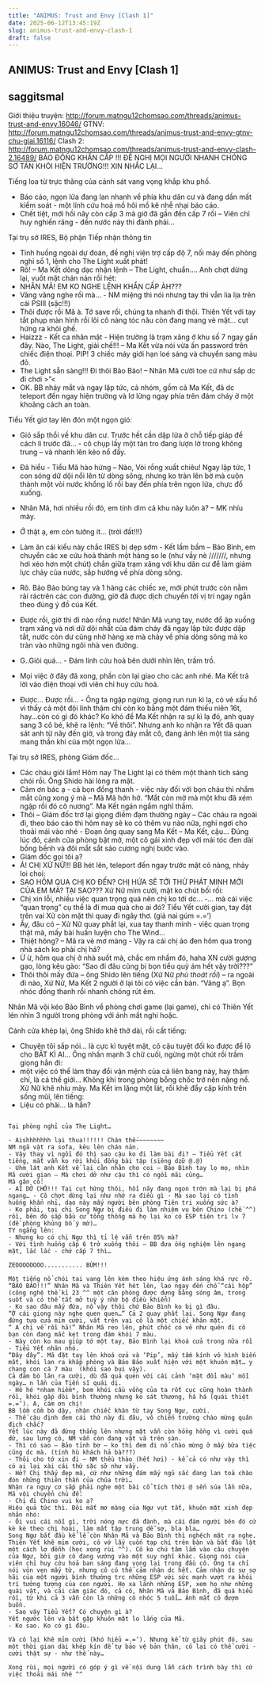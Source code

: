 ```yaml
---
title: "ANIMUS: Trust and Envy [Clash 1]"
date: 2025-06-12T13:45:19Z
slug: animus-trust-and-envy-clash-1
draft: false
---
```


## ANIMUS: Trust and Envy [Clash 1]

## saggitsmal

Giới thiệu truyện: http://forum.matngu12chomsao.com/threads/animus-trust-and-envy.16046/
GTNV: http://forum.matngu12chomsao.com/threads/animus-trust-and-envy-gtnv-chu-giai.16116/
Clash 2: http://forum.matngu12chomsao.com/threads/animus-trust-and-envy-clash-2.16489/
BÁO ĐỘNG KHẨN CẤP !!! ĐỀ NGHỊ MỌI NGƯỜI NHANH CHÓNG SƠ TÁN KHỎI HIỆN TRƯỜNG!!! XIN NHẮC LẠI…
 
Tiếng loa từ trực thăng của cảnh sát vang vọng khắp khu phố.
- Báo cáo, ngọn lửa đang lan nhanh về phía khu dân cư và đang dần mất kiểm soát - một lính cứu hoả mồ hôi mồ kê nhễ nhại báo cáo.
- Chết tiệt, mới hồi nãy còn cấp 3 mà giờ đã gần đến cấp 7 rồi – Viên chỉ huy nghiến răng - đến nước này thì đành phải…
 
Tại trụ sở IRES, Bộ phận Tiếp nhận thông tin
- Tình huống ngoài dự đoán, đề nghị viện trợ cấp độ 7, nối máy đến phòng nghỉ số 1, lệnh cho The Light xuất phát!
- Rõ! – Ma Kết dõng dạc nhận lệnh – The Light, chuẩn….
Anh chợt dừng lại, vuốt mặt chán nản rồi hét:
- NHÂN MÃ! EM KO NGHE LỆNH KHẨN CẤP ÀH???
- Vâng vâng nghe rồi mà… - NM miệng thì nói nhưng tay thì vẫn lia lịa trên cái PSIII (sặc!!!)
- Thôi được rồi Mã à. Tớ save rồi, chúng ta nhanh đi thôi.
Thiên Yết với tay tắt phụp màn hình rồi lôi cô nàng tóc nâu còn đang mang vẻ mặt… cụt hứng ra khỏi ghế.
- Haizzz - Kết ca nhăn mặt - Hiện trường là trạm xăng ở khu số 7 ngay gần đây. Nào, The Light, giải chế!!! – Ma Kết vừa nói vừa ấn password trên chiếc điện thoại.
PIP! 3 chiếc máy giới hạn loé sáng và chuyển sang màu đỏ.
- The Light sẵn sàng!!! Đi thôi Bảo Bảo! – Nhân Mã cười toe cứ như sắp dc đi chơi >”<
- OK. BB nháy mắt và ngay lập tức, cả nhóm, gồm cả Ma Kết, đã dc teleport đến ngay hiện trường và lơ lửng ngay phía trên đám cháy ở một khoảng cách an toàn.
 
Tiểu Yết giơ tay lên đón một ngọn gió:
- Gió sắp thổi về khu dân cư. Trước hết cần dập lửa ở chỗ tiếp giáp để cách li trước đã… - cô chụp lấy một tàn tro đang lượn lờ trong không trung – và nhanh lên kẻo nổ đấy.
- Đã hiểu - Tiểu Mã hào hứng – Nào, Vòi rồng xuất chiêu!
Ngay lập tức, 1 con sóng dữ dội nổi lên từ dòng sông, nhưng ko tràn lên bờ mà cuộn thành một vòi nước khổng lồ rồi bay đến phía trên ngọn lửa, chực đổ xuống.
- Nhân Mã, hơi nhiều rồi đó, em tính dìm cả khu này luôn à? – MK nhíu mày.
- Ớ thật ạ, em còn tưởng ít… (trời đất!!!)
- Làm ăn cái kiểu này chắc IRES bị dẹp sớm - Kết lầm bầm – Bảo Bình, em chuyển các xe cứu hoả thành một hàng so le (như vầy nè ///////, nhưng hơi xéo hơn một chút) chắn giữa trạm xăng với khu dân cư để làm giảm lực chảy của nước, sắp hướng về phía dòng sông.
- Rõ.
Bảo Bảo búng tay và 1 hàng các chiếc xe, mới phút trước còn nằm rải ráctrên các con đường, giờ đã được dịch chuyển tới vị trí ngay ngắn theo đúng ý đồ của Kết.
- Được rồi, giờ thì đi nào rồng nước!
Nhân Mã vung tay, nước đổ ập xuống trạm xăng và nơi dữ dội nhất của đám cháy đã ngay lập tức được dập tắt, nước còn dư cũng nhờ hàng xe mà chảy về phía dòng sông mà ko tràn vào những ngôi nhà ven đường.
 
- G..Giỏi quá… - Đám lính cứu hoả bên dưới nhìn lên, trầm trồ.
- Mọi việc ở đây đã xong, phần còn lại giao cho các anh nhé.
Ma Kết trả lời vào điện thoại với viên chỉ huy cứu hoả.
- Được… Được rồi… - Ông ta ngập ngừng, giọng run run kì lạ, có vẻ xấu hổ vì thấy cả một đội lính thậm chí còn ko bằng một đám thiếu niên 16t, hay…còn có gì đó khác?
Ko khó để Ma Kết nhận ra sự kì lạ đó, anh quay sang 3 cô bé, khẽ ra lệnh: “Về thôi”. Nhưng anh ko nhận ra Yết đã quan sát anh từ nãy đến giờ, và trong đáy mắt cô, đang ánh lên một tia sáng mang thần khí của một ngọn lửa…
 
Tại trụ sở IRES, phòng Giám đốc...
- Các cháu giỏi lắm! Hôm nay The Light lại có thêm một thành tích sáng chói rồi.
Ông Shido hài lòng ra mặt.
- Cảm ơn bác ạ - cả bọn đồng thanh - việc này đối với bọn cháu thì nhắm mắt cũng xong ý mà – Mã Mã hớn hở.
“Mắt còn mở mà một khu đã xém ngập rồi đó cô nương”. Ma Kết ngán ngẩm nghĩ thầm.
- Thôi – Giám đốc trở lại giọng điềm đạm thường ngày – Các cháu ra ngoài đi, theo báo cáo thì hôm nay sẽ ko có thêm vụ nào nữa, nghỉ ngơi cho thoải mái vào nhé - Đoạn ông quay sang Ma Kết – Ma Kết, cậu…
Đúng lúc đó, cánh cửa phòng bật mở, một cô gái xinh đẹp với mái tóc đen dài bồng bềnh và đôi mắt sắt sảo cương nghị bước vào.
- Giám đốc gọi tôi ạ?
- Á! CHỊ XỬ NỮ!!!
BB hét lên, teleport đến ngay trước mặt cô nàng, nhảy loi choi:
- SAO HÔM QUA CHỊ KO ĐẾN? CHỊ HỨA SẼ TỚI THỬ PHÁT MINH MỚI CỦA EM MÀ? TẠI SAO???
Xử Nữ mỉm cười, mặt ko chút bối rối:
- Chị xin lỗi, nhiều việc quan trọng quá nên chị ko tới dc…
-… mà cái việc “quan trọng” cụ thể là đi mua quà cho ai đó?
Tiểu Yết cười gian, tay đặt trên vai Xử còn mặt thì quay đi ngây thơ. (giả nai gúm =.=’)
- Ấy, đâu có – Xử Nữ quay phắt lại, xua tay thanh minh - việc quan trọng thật mà, mấy bài huấn luyện cho The Wind…
- Thiệt hông? – Mã ra vẻ mơ màng - Vậy ra cái chị áo đen hôm qua trong nhà sách ko phải chị hả?
- Ừ ừ, hôm qua chị ở nhà suốt mà, chắc em nhầm đó, haha
XN cười gượng gạo, lòng kêu gào: “Sao đi đâu cũng bị bọn tiểu quỷ ám hết vậy trời???”
- Thôi thôi mấy đứa – ông Shido lên tiếng (Xử Nữ *phù thoát rồi*) – ra ngoài đi nào, Xử Nữ, Ma Kết 2 người ở lại tôi có việc cần bàn.
“Vâng ạ”. Bọn nhóc đồng thanh rồi nhanh chóng rút êm.
 
Nhân Mã vội kéo Bảo Bình về phòng chơi game (lại game), chỉ có Thiên Yết lén nhìn 3 người trong phòng với ánh mắt nghi hoặc.
 
Cánh cửa khép lại, ông Shido khẽ thở dài, rồi cất tiếng:
- Chuyện tôi sắp nói… là cực kì tuyệt mật, cô cậu tuyệt đối ko được để lộ cho BẤT KÌ AI…
Ông nhấn mạnh 3 chữ cuối, ngừng một chút rồi trầm giọng hẳn đi:
- một việc có thể làm thay đổi vận mệnh của cả liên bang này, hay thậm chí, là cả thế giới…
Không khí trong phòng bỗng chốc trở nên nặng nề. Xử Nữ khẽ nhíu mày. Ma Kết im lặng một lát, rồi khẽ đẩy cặp kính trên sống mũi, lên tiếng:
- Liệu có phải… là hắn?
 
 ~~~~~~~~~
 
Tại phòng nghỉ của The Light…
 
- Aishhhhhhh lại thua!!!!!! Chán thế~~~~~~~~
NM ngã vật ra sofa, kêu lên chán nản.
- Vậy thay vì ngồi đó thì sao cậu ko đi làm bài đi? – Tiểu Yết cất tiếng, mắt vẫn ko rời khỏi đống bài tập (siêng dzữ @.@)
- Uhm lát anh Kết về lại cằn nhằn cho coi – Bảo Bình tay lọ mọ, nhìn Mã cười gian – Mà chơi dở như cậu thì có ngồi mãi cũng…
Mã gân cổ:
- AI DỞ CHỚ!!! Tại cụt hứng thôi, hồi nãy đang ngon trớn mà lại bị phá ngang… - Cô chợt dừng lại như nhớ ra điều gì - Mà sao lại có tình huống khẩn nhỉ, dạo này mấy người bên phòng Tiên tri xuống sức à?
- Ko phải, tại chị Song Ngư bị điều đi làm nhiệm vụ bên Chino (chế ^^) rồi, bên đó sắp bầu cử tổng thống mà họ lại ko có ESP tiên tri lv 7 (đề phòng khủng bố ý mờ)…
TY ngẩng lên:
- Nhưng ko có chị Ngư thì tỉ lệ vẫn trên 85% mà?
- Với tình huống cấp 6 trở xuống thôi – BB đưa ống nghiệm lên ngang mặt, lắc lắc - chứ cấp 7 thì…
 
ZEOOOOOOOO........... BÙM!!!
 
Một tiếng nổ chói tai vang lên kèm theo hiệu ứng ánh sáng khá rực rỡ.
“BẢO BẢO!!!” Nhân Mã và Thiên Yết hét lên, lao ngay đến chỗ “cái hộp” (công nghệ thế kỉ 23 ^^ một căn phòng được dựng bằng sóng âm, trong suốt và có thể tắt mở tuỳ ý nhờ bộ điều khiển)
- Ko sao đâu mấy đứa, nổ vậy thôi chứ Bảo Bình ko bị gì đâu.
“Ớ cái giọng này nghe quen quen…” Cả 2 quay phắt lại. Song Ngư đang đứng tựa cửa mỉm cười, vắt trên vai cô là một chiếc khăn mặt.
“ A chị về rồi hả!” Nhân Mã reo lên, phút chốc có vẻ như quên đi cô bạn còn đang mắc kẹt trong đám khói 7 màu.
- Này còn ko mau giúp tớ một tay, Bảo Bình lại khoá cửa trong nữa rồi - Tiểu Yết nhăn nhó.
“Đây đây”. Mã đặt tay lên khoá cửa và ‘Pip’, mấy tấm kính vô hình biến mất, khói lan ra khắp phòng và Bảo Bảo xuất hiện với một khuôn mặt… y chang con cá 7 màu  (khói sao bụi vậy).
Cả đám bò lăn ra cười, dù đã quá quen với cái cảnh ‘mặt đổi màu’ mỗi ngày… n lần của Tiến sĩ quái dị.
- Hé hé *nham hiểm*, bom khói cầu vồng của ta rốt cục cũng hoàn thành rồi, khói gấp đôi bình thường nhưng ko sát thương, há há (quái thiệt =.=’). A, cám ơn chị!
BB lồm cồm bò dậy, nhận chiếc khăn từ tay Song Ngư, cười.
- Thế cậu định đem cái thứ này đi đâu, vô chiến trường chào mừng quân địch chắc?
Yết lúc này đã đứng thẳng lên nhưng mặt vẫn còn hồng hồng vì cười quá dữ, sau lưng cô, NM vẫn còn đang vật vã trên sàn.
- Thì có sao – Bảo tỉnh bơ – ko thì đem đi nổ chào mừng ở mấy bữa tiệc cũng dc mà. (tính hù khách hả bà???)
- Thôi cho tớ xin đi – NM thều thào (hết hơi) - kể cả có như vậy thì có ai lại xài cái thứ sặc sỡ như vầy.
- Hở? Chị thấy đẹp mà, cứ như những đám mấy ngũ sắc đang lan toả chào đón những thiên thần của chúa trời…
Nhận ra nguy cơ sắp phải nghe một bài cổ tích thời @ sến súa lần nữa, Mã vội chuyển chủ đề:
- Chị đi Chino vui ko ạ?
Hiệu quả tức thì. Đôi mắt mơ màng của Ngư vụt tắt, khuôn mặt xinh đẹp nhăn nhó:
- Ôi vui cái nỗi gì, trời nóng nực đã đành, mà cái đám người bên đó cứ kè kè theo chị hoài, làm mất tập trung dễ sợ, bla bla…
Song Ngư bắt đầu kể lể còn Nhân Mã và Bảo Bình thì nghệch mặt ra nghe. Thiên Yết khẽ mỉm cười, cô vớ lấy cuốn tạp chí trên bàn và bắt đầu lật một cách lơ đễnh (học xong rùi ^^). Cô ko chú tâm lắm vào câu chuyện của Ngư, bởi giờ cô đang vướng vào một suy nghĩ khác. Giọng nói của viên chỉ huy cứu hoả ban sáng đang vọng lại trong đầu cô. Ông ta chỉ nói vỏn vẹn mấy từ, nhưng cô có thể cảm nhận dc hết. Cảm nhận dc sự sợ hãi của một người bình thường trc những ESP với sức mạnh vượt ra khỏi trí tưởng tượng của con người. Họ xa lánh những ESP, xem họ như những quái vật, và cái cảm giác đó, cả cô, Nhân Mã và Bảo Bình, đã quá hiểu rồi, từ khi cả 3 vẫn còn là những cô nhóc 5 tuổi… Ánh mắt cô đượm buồn.
- Sao vậy Tiểu Yết? Có chuyện gì à?
Yết ngước lên và bắt gặp khuôn mặt lo lắng của Mã.
- Ko sao. Ko có gì đâu.
 
Và cô lại khẽ mỉm cười (khó hiểu =.=’). Nhưng kể từ giây phút đó, sau một thời gian dài khép kín để tự bảo vệ bản thân, cô lại có thể cười - cười thật sự - như thế này…
 
Xong rùi, mọi người có góp ý gì về nội dung lẫn cách trình bày thì cứ việc thoải mái nhé ^^